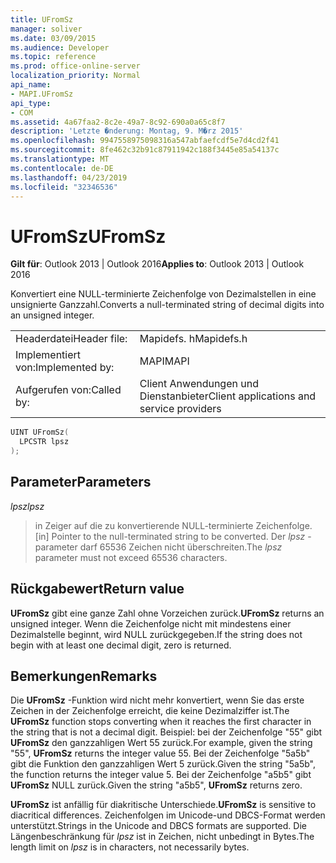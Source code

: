 ```yaml
---
title: UFromSz
manager: soliver
ms.date: 03/09/2015
ms.audience: Developer
ms.topic: reference
ms.prod: office-online-server
localization_priority: Normal
api_name:
- MAPI.UFromSz
api_type:
- COM
ms.assetid: 4a67faa2-8c2e-49a7-8c92-690a0a65c8f7
description: 'Letzte �nderung: Montag, 9. M�rz 2015'
ms.openlocfilehash: 9947558975098316a547abfaefcdf5e7d4cd2f41
ms.sourcegitcommit: 8fe462c32b91c87911942c188f3445e85a54137c
ms.translationtype: MT
ms.contentlocale: de-DE
ms.lasthandoff: 04/23/2019
ms.locfileid: "32346536"
---
```

# <a name="ufromsz"></a><span data-ttu-id="5f9e1-103">UFromSz</span><span class="sxs-lookup"><span data-stu-id="5f9e1-103">UFromSz</span></span>

  
  
<span data-ttu-id="5f9e1-104">**Gilt für**: Outlook 2013 | Outlook 2016</span><span class="sxs-lookup"><span data-stu-id="5f9e1-104">**Applies to**: Outlook 2013 | Outlook 2016</span></span> 
  
<span data-ttu-id="5f9e1-105">Konvertiert eine NULL-terminierte Zeichenfolge von Dezimalstellen in eine unsignierte Ganzzahl.</span><span class="sxs-lookup"><span data-stu-id="5f9e1-105">Converts a null-terminated string of decimal digits into an unsigned integer.</span></span> 
  
|||
|:-----|:-----|
|<span data-ttu-id="5f9e1-106">Headerdatei</span><span class="sxs-lookup"><span data-stu-id="5f9e1-106">Header file:</span></span>  <br/> |<span data-ttu-id="5f9e1-107">Mapidefs. h</span><span class="sxs-lookup"><span data-stu-id="5f9e1-107">Mapidefs.h</span></span>  <br/> |
|<span data-ttu-id="5f9e1-108">Implementiert von:</span><span class="sxs-lookup"><span data-stu-id="5f9e1-108">Implemented by:</span></span>  <br/> |<span data-ttu-id="5f9e1-109">MAPI</span><span class="sxs-lookup"><span data-stu-id="5f9e1-109">MAPI</span></span>  <br/> |
|<span data-ttu-id="5f9e1-110">Aufgerufen von:</span><span class="sxs-lookup"><span data-stu-id="5f9e1-110">Called by:</span></span>  <br/> |<span data-ttu-id="5f9e1-111">Client Anwendungen und Dienstanbieter</span><span class="sxs-lookup"><span data-stu-id="5f9e1-111">Client applications and service providers</span></span>  <br/> |
   
```cpp
UINT UFromSz(
  LPCSTR lpsz
);
```

## <a name="parameters"></a><span data-ttu-id="5f9e1-112">Parameter</span><span class="sxs-lookup"><span data-stu-id="5f9e1-112">Parameters</span></span>

 <span data-ttu-id="5f9e1-113">_lpsz_</span><span class="sxs-lookup"><span data-stu-id="5f9e1-113">_lpsz_</span></span>
  
> <span data-ttu-id="5f9e1-114">in Zeiger auf die zu konvertierende NULL-terminierte Zeichenfolge.</span><span class="sxs-lookup"><span data-stu-id="5f9e1-114">[in] Pointer to the null-terminated string to be converted.</span></span> <span data-ttu-id="5f9e1-115">Der _lpsz_ -parameter darf 65536 Zeichen nicht überschreiten.</span><span class="sxs-lookup"><span data-stu-id="5f9e1-115">The  _lpsz_ parameter must not exceed 65536 characters.</span></span> 
    
## <a name="return-value"></a><span data-ttu-id="5f9e1-116">Rückgabewert</span><span class="sxs-lookup"><span data-stu-id="5f9e1-116">Return value</span></span>

 <span data-ttu-id="5f9e1-117">**UFromSz** gibt eine ganze Zahl ohne Vorzeichen zurück.</span><span class="sxs-lookup"><span data-stu-id="5f9e1-117">**UFromSz** returns an unsigned integer.</span></span> <span data-ttu-id="5f9e1-118">Wenn die Zeichenfolge nicht mit mindestens einer Dezimalstelle beginnt, wird NULL zurückgegeben.</span><span class="sxs-lookup"><span data-stu-id="5f9e1-118">If the string does not begin with at least one decimal digit, zero is returned.</span></span> 
  
## <a name="remarks"></a><span data-ttu-id="5f9e1-119">Bemerkungen</span><span class="sxs-lookup"><span data-stu-id="5f9e1-119">Remarks</span></span>

<span data-ttu-id="5f9e1-120">Die **UFromSz** -Funktion wird nicht mehr konvertiert, wenn Sie das erste Zeichen in der Zeichenfolge erreicht, die keine Dezimalziffer ist.</span><span class="sxs-lookup"><span data-stu-id="5f9e1-120">The **UFromSz** function stops converting when it reaches the first character in the string that is not a decimal digit.</span></span> <span data-ttu-id="5f9e1-121">Beispiel: bei der Zeichenfolge "55" gibt **UFromSz** den ganzzahligen Wert 55 zurück.</span><span class="sxs-lookup"><span data-stu-id="5f9e1-121">For example, given the string "55", **UFromSz** returns the integer value 55.</span></span> <span data-ttu-id="5f9e1-122">Bei der Zeichenfolge "5a5b" gibt die Funktion den ganzzahligen Wert 5 zurück.</span><span class="sxs-lookup"><span data-stu-id="5f9e1-122">Given the string "5a5b", the function returns the integer value 5.</span></span> <span data-ttu-id="5f9e1-123">Bei der Zeichenfolge "a5b5" gibt **UFromSz** NULL zurück.</span><span class="sxs-lookup"><span data-stu-id="5f9e1-123">Given the string "a5b5", **UFromSz** returns zero.</span></span> 
  
 <span data-ttu-id="5f9e1-124">**UFromSz** ist anfällig für diakritische Unterschiede.</span><span class="sxs-lookup"><span data-stu-id="5f9e1-124">**UFromSz** is sensitive to diacritical differences.</span></span> <span data-ttu-id="5f9e1-125">Zeichenfolgen im Unicode-und DBCS-Format werden unterstützt.</span><span class="sxs-lookup"><span data-stu-id="5f9e1-125">Strings in the Unicode and DBCS formats are supported.</span></span> <span data-ttu-id="5f9e1-126">Die Längenbeschränkung für _lpsz_ ist in Zeichen, nicht unbedingt in Bytes.</span><span class="sxs-lookup"><span data-stu-id="5f9e1-126">The length limit on  _lpsz_ is in characters, not necessarily bytes.</span></span> 
  

